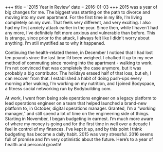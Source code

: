 +++
title = '2015 Year in Review'
date = 2016-01-03
+++
2015 was a year of big changes for me. The biggest was starting on the path to divorce and moving into my own apartment. For the first time in my life, I’m living completely on my own. That feels very different, and very exciting. I also had my first anxiety attack earlier in the year. Since then, while I haven’t had any more, I’ve definitely felt more anxious and vulnerable than before. This is strange, since prior to the attack, I always felt like I didn’t worry about anything. I’m still mystified as to why it happened. 

Continuing the health-related theme, in December I noticed that I had lost ten pounds since the last time I’d been weighed. I chalked it up to my new method of commuting since moving into the apartment - walking to work. I’m not convinced that was completely the case anymore, but it was probably a big contributor. The holidays erased half of that loss, but eh, I can recover from that. I established a habit of doing push-ups every morning after waking, I’m working on my nutrition, and I joined Bodyspace, a fitness social networking run by Bodybuilding.com. 

At work, I went from being sole operations engineer on a legacy platform to lead operations engineer on a team that helped launched a brand-new platform to, in October, digital operations manager. Granted, I’m a “working manager,” and still spend a lot of time on the engineering side of things. Starting in November, I began budgeting in earnest. I’m much more aware of where my money is going and for the first time in well over a decade I feel in control of my finances. I’ve kept it up, and by this point I think budgeting has become a daily habit. 2015 was very stressful. 2016 seems full of promise and I’m very optimistic about the future. Here’s to a year of health and personal growth!